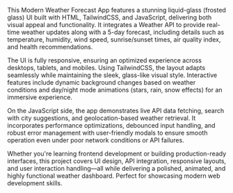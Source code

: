 This Modern Weather Forecast App features a stunning liquid-glass (frosted glass) UI built with HTML, TailwindCSS, and JavaScript, delivering both visual appeal and functionality. It integrates a Weather API to provide real-time weather updates along with a 5-day forecast, including details such as temperature, humidity, wind speed, sunrise/sunset times, air quality index, and health recommendations.

The UI is fully responsive, ensuring an optimized experience across desktops, tablets, and mobiles. Using TailwindCSS, the layout adapts seamlessly while maintaining the sleek, glass-like visual style. Interactive features include dynamic background changes based on weather conditions and day/night mode animations (stars, rain, snow effects) for an immersive experience.

On the JavaScript side, the app demonstrates live API data fetching, search with city suggestions, and geolocation-based weather retrieval. It incorporates performance optimizations, debounced input handling, and robust error management with user-friendly modals to ensure smooth operation even under poor network conditions or API failures.

Whether you're learning frontend development or building production-ready interfaces, this project covers UI design, API integration, responsive layouts, and user interaction handling—all while delivering a polished, animated, and highly functional weather dashboard. Perfect for showcasing modern web development skills.
